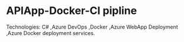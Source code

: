 # APIApp-Docker-CI pipline
Technologies: C#
              ,Azure DevOps
              ,Docker
              ,Azure WebApp Deployment
              ,Azure Docker deployment services.
